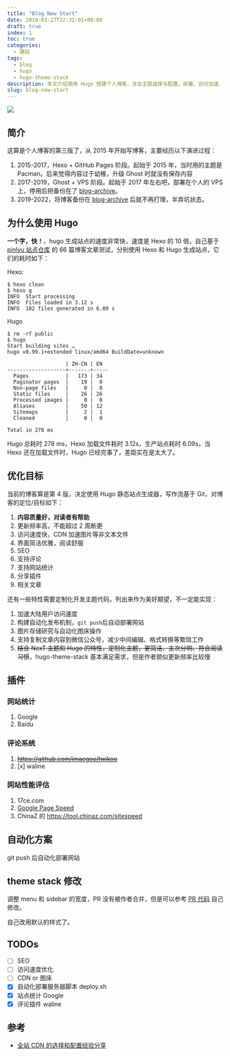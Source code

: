 ```yaml
---
title: "Blog New Start"
date: 2019-03-27T22:32:01+08:00
draft: true
index: 1
toc: true
categories:
  - 建站
tags:
  - blog
  - hugo
  - hugo-theme-stack
description: 本文介绍使用 Hugo 搭建个人博客，涉及主题选择与配置、部署、访问加速、SEO 优化等
slug: blog-new-start
---
```


![](https://alwq.site/banner/typewriter-2.jpg)

## 简介

这算是个人博客的第三版了，从 2015 年开始写博客，主要经历以下演进过程：

1. 2015-2017，Hexo + GitHub Pages 阶段。起始于 2015 年，当时用的主题是 Pacman。后来觉得内容过于幼稚，升级 Ghost 时就没有保存内容
2. 2017-2019，Ghost + VPS 阶段。起始于 2017 年左右吧，部署在个人的 VPS 上，停用后把备份在了 [blog-archive](https://github.com/adolphlwq/blog-archive)。
3. 2019-2022，将博客备份在 [blog-archive](https://github.com/adolphlwq/blog-archive) 后就不再打理，半弃坑状态。

<!--more-->

## 为什么使用 Hugo

**一个字，快！**，hugo 生成站点的速度非常快，速度是 Hexo 的 10 倍，自己基于 [pinlyu 站点仓库](https://github.com/leirock/blog) 的 66 篇博客文章测试，分别使用 Hexo 和 Hugo 生成站点，它们的耗时如下：

Hexo:

```shell
$ hexo clean
$ hexo g
INFO  Start processing
INFO  Files loaded in 3.12 s
INFO  182 files generated in 6.09 s
```

Hugo

```shell
$ rm -rf public
$ hugo
Start building sites …
hugo v0.99.1+extended linux/amd64 BuildDate=unknown

                   | ZH-CN | EN
-------------------+-------+-----
  Pages            |   173 | 34
  Paginator pages  |    19 |  0
  Non-page files   |     0 |  0
  Static files     |    26 | 26
  Processed images |     0 |  0
  Aliases          |    50 | 12
  Sitemaps         |     2 |  1
  Cleaned          |     0 |  0

Total in 278 ms
```

Hugo 总耗时 278 ms，Hexo 加载文件耗时 3.12s，生产站点耗时 6.09s，当 Hexo 还在加载文件时，Hugo 已经完事了，差距实在是太大了。

## 优化目标

当前的博客算是第 4 版，决定使用 Hugo 静态站点生成器，写作流基于 Git，对博客的定位/目标如下：

1. **内容质量好，对读者有帮助**
2. 更新频率高，不能超过 2 周断更
3. 访问速度快，CDN 加速图片等非文本文件
4. 界面简洁优雅，阅读舒服
5. SEO
6. 支持评论
7. 支持网站统计
8. 分享插件
9. 相关文章

还有一些特性需要定制化开发主题代码，列出来作为美好期望，不一定能实现：

1. 加速大陆用户访问速度
2. 构建自动化发布机制，`git push`后自动部署网站
3. 图片存储研究与自动化图床操作
4. 支持复制文章内容到微信公众号，减少中间编辑、格式转换等繁琐工作
5. ~~结合 NexT 主题和 Hugo 的特性，定制化主题，更简洁、主次分明、符合阅读习惯~~，hugo-theme-stack 基本满足需求，但是作者貌似更新频率比较慢

## 插件

### 网站统计

1. Google
2. Baidu

### 评论系统

1. ~~https://github.com/imaegoo/twikoo~~
2. [x] waline

### 网站性能评估

1. 17ce.com
2. [Google Page Speed](https://pagespeed.web.dev/)
3. ChinaZ 的 https://tool.chinaz.com/sitespeed

## 自动化方案

git push 后自动化部署网站

## theme stack 修改

调整 menu 和 sidebar 的宽度，PR 没有被作者合并，但是可以参考 [PR 代码](https://github.com/CaiJimmy/hugo-theme-stack/pull/618) 自己修改。

自己改用默认的样式了。

## TODOs

- [ ] SEO
- [ ] 访问速度优化
- [ ] CDN or 图床
- [x] 自动化部署服务器脚本 deploy.sh
- [x] 站点统计 Google
- [x] 评论插件 waline

## 参考

- [全站 CDN 的选择和配置经验分享](https://www.pupboss.com/post/2021/experience-sharing-of-site-wide-cdn-configuration/)
